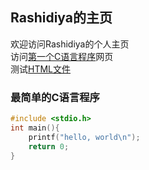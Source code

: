 ## Rashidiya的主页

欢迎访问Rashidiya的个人主页   
访问[第一个C语言程序](https://rashidiya.github.io/first_program.md)网页  
测试[HTML文件](https://rashidiya.github.io/test.html)

### 最简单的C语言程序

```C
#include <stdio.h>
int main(){
    printf("hello, world\n");
    return 0;
}
```
